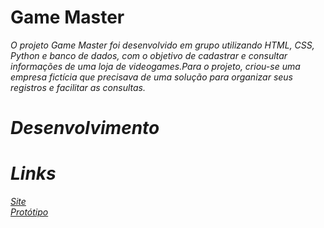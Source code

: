 # Game Master

<i> O projeto Game Master foi desenvolvido em grupo utilizando HTML, CSS, Python e banco de dados, com o objetivo de cadastrar e consultar informações de uma loja de videogames.Para o projeto, criou-se uma empresa fictícia que precisava de uma solução para organizar seus registros e facilitar as consultas.

# Desenvolvimento 



# Links

[Site](https://site-game-master-2.onrender.com/) <br>
[Protótipo](https://www.canva.com/design/DAGSVuVnmig/20ZaWNkxj01ux7hcYh7QMw/edit)
